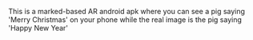 This is a marked-based AR android apk where you can see a pig saying 'Merry Christmas' on your phone while the real image is the pig saying 'Happy New Year'
